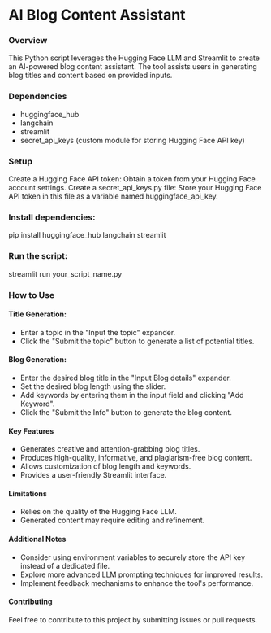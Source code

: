 # AI Blog Content Assistant
### Overview
This Python script leverages the Hugging Face LLM and Streamlit to create an AI-powered blog content assistant. The tool assists users in generating blog titles and content based on provided inputs.

### Dependencies
* huggingface_hub
* langchain
* streamlit
* secret_api_keys (custom module for storing Hugging Face API key)

### Setup
Create a Hugging Face API token: Obtain a token from your Hugging Face account settings.
Create a secret_api_keys.py file: Store your Hugging Face API token in this file as a variable named huggingface_api_key.

### Install dependencies:
pip install huggingface_hub langchain streamlit

### Run the script:
streamlit run your_script_name.py

### How to Use

#### Title Generation:
* Enter a topic in the "Input the topic" expander.
* Click the "Submit the topic" button to generate a list of potential titles.

#### Blog Generation:
* Enter the desired blog title in the "Input Blog details" expander.
* Set the desired blog length using the slider.
* Add keywords by entering them in the input field and clicking "Add Keyword".
* Click the "Submit the Info" button to generate the blog content.

#### Key Features
* Generates creative and attention-grabbing blog titles.
* Produces high-quality, informative, and plagiarism-free blog content.
* Allows customization of blog length and keywords.
* Provides a user-friendly Streamlit interface.

#### Limitations
* Relies on the quality of the Hugging Face LLM.
* Generated content may require editing and refinement.

#### Additional Notes

* Consider using environment variables to securely store the API key instead of a dedicated file.
* Explore more advanced LLM prompting techniques for improved results.
* Implement feedback mechanisms to enhance the tool's performance.

#### Contributing
Feel free to contribute to this project by submitting issues or pull requests.
